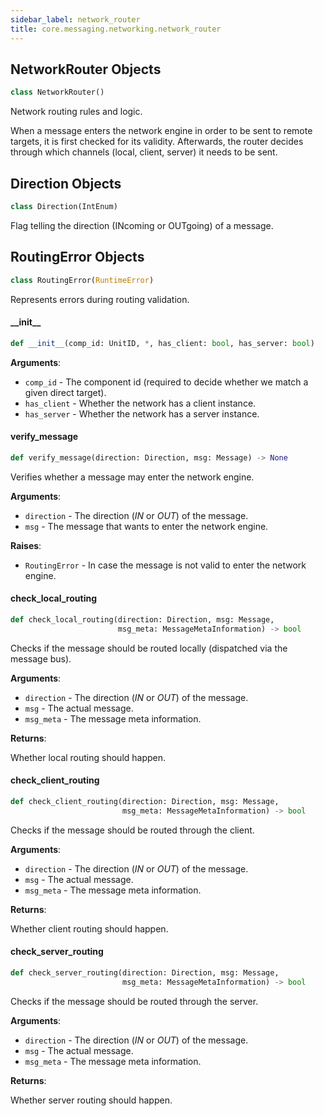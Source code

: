 ```yaml
---
sidebar_label: network_router
title: core.messaging.networking.network_router
---
```


## NetworkRouter Objects

```python
class NetworkRouter()
```

Network routing rules and logic.

When a message enters the network engine in order to be sent to remote targets, it is first checked for its
validity. Afterwards, the router decides through which channels (local, client, server) it needs to be sent.

## Direction Objects

```python
class Direction(IntEnum)
```

Flag telling the direction (INcoming or OUTgoing) of a message.

## RoutingError Objects

```python
class RoutingError(RuntimeError)
```

Represents errors during routing validation.

#### \_\_init\_\_

```python
def __init__(comp_id: UnitID, *, has_client: bool, has_server: bool)
```

**Arguments**:

- `comp_id` - The component id (required to decide whether we match a given direct target).
- `has_client` - Whether the network has a client instance.
- `has_server` - Whether the network has a server instance.

#### verify\_message

```python
def verify_message(direction: Direction, msg: Message) -> None
```

Verifies whether a message may enter the network engine.

**Arguments**:

- `direction` - The direction (*IN* or *OUT*) of the message.
- `msg` - The message that wants to enter the network engine.
  

**Raises**:

- `RoutingError` - In case the message is not valid to enter the network engine.

#### check\_local\_routing

```python
def check_local_routing(direction: Direction, msg: Message,
                        msg_meta: MessageMetaInformation) -> bool
```

Checks if the message should be routed locally (dispatched via the message bus).

**Arguments**:

- `direction` - The direction (*IN* or *OUT*) of the message.
- `msg` - The actual message.
- `msg_meta` - The message meta information.
  

**Returns**:

  Whether local routing should happen.

#### check\_client\_routing

```python
def check_client_routing(direction: Direction, msg: Message,
                         msg_meta: MessageMetaInformation) -> bool
```

Checks if the message should be routed through the client.

**Arguments**:

- `direction` - The direction (*IN* or *OUT*) of the message.
- `msg` - The actual message.
- `msg_meta` - The message meta information.
  

**Returns**:

  Whether client routing should happen.

#### check\_server\_routing

```python
def check_server_routing(direction: Direction, msg: Message,
                         msg_meta: MessageMetaInformation) -> bool
```

Checks if the message should be routed through the server.

**Arguments**:

- `direction` - The direction (*IN* or *OUT*) of the message.
- `msg` - The actual message.
- `msg_meta` - The message meta information.
  

**Returns**:

  Whether server routing should happen.

